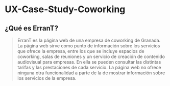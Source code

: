 # UX-Case-Study-Coworking
## ¿Qué es ErranT?
> ErranT es la página web de una empresa de coworking de Granada. La página web sirve como punto de información sobre los servicios que ofrece la empresa, entre los que se incluye espacios de coworking, salas de reuniones y un servicio de creación de contenido audiovisual para empresas. En ella se pueden consultar las distintas tarifas y las prestaciones de cada servicio. La página web no ofrece ninguna otra funcionalidad a parte de la de mostrar información sobre los servicios de la empresa.
